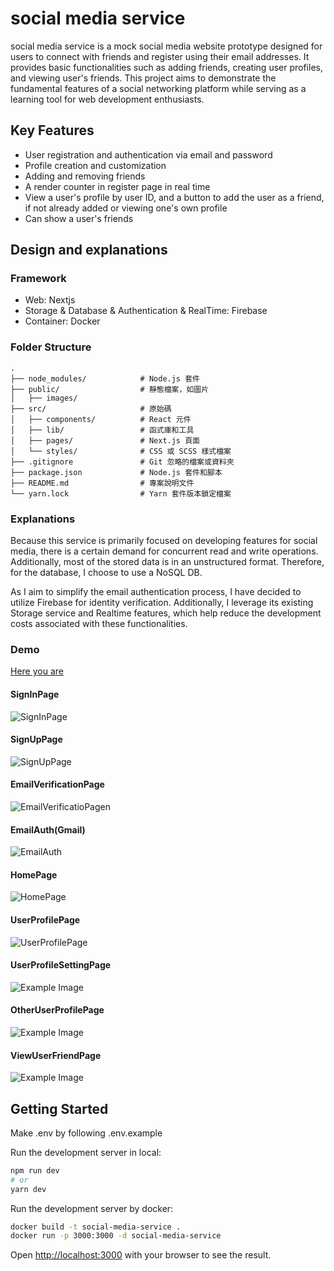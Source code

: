 # social media service
social media service is a mock social media website prototype designed for users to connect with friends and register using their email addresses. It provides basic functionalities such as adding friends, creating user profiles, and viewing user's friends. This project aims to demonstrate the fundamental features of a social networking platform while serving as a learning tool for web development enthusiasts.

## Key Features
- User registration and authentication via email and password
- Profile creation and customization
- Adding and removing friends
- A render counter in register page in real time
- View a user's profile by user ID, and a button to add the user as a friend, if not already added or viewing one's own profile
- Can show a user's friends

## Design and explanations

### Framework
- Web: Nextjs
- Storage & Database & Authentication & RealTime: Firebase
- Container: Docker

### Folder Structure
```
.
├── node_modules/            # Node.js 套件
├── public/                  # 靜態檔案，如圖片
│   ├── images/
├── src/                     # 原始碼
│   ├── components/          # React 元件
│   ├── lib/                 # 函式庫和工具
│   ├── pages/               # Next.js 頁面
│   └── styles/              # CSS 或 SCSS 樣式檔案
├── .gitignore               # Git 忽略的檔案或資料夾
├── package.json             # Node.js 套件和腳本
├── README.md                # 專案說明文件
└── yarn.lock                # Yarn 套件版本鎖定檔案
```

### Explanations
Because this service is primarily focused on developing features for social media,
there is a certain demand for concurrent read and write operations. 
Additionally, most of the stored data is in an unstructured format. 
Therefore, for the database, I choose to use a NoSQL DB.

As I aim to simplify the email authentication process,
I have decided to utilize Firebase for identity verification. 
Additionally, I leverage its existing Storage service and Realtime features, 
which help reduce the development costs associated with these functionalities.

### Demo
[Here you are](https://social-media-service.vercel.app/)
#### SignInPage
![SignInPage](demo/SignInPage.jpg)
#### SignUpPage
![SignUpPage](demo/SignUpPage.jpg)
#### EmailVerificationPage
![EmailVerificatioPagen](demo/EmailVerificationPage.jpg)
#### EmailAuth(Gmail)
![EmailAuth](demo/EmailAuth.jpg)
#### HomePage
![HomePage](demo/HomePage.jpg)
#### UserProfilePage
![UserProfilePage](demo/UserProfilePage.jpg)
#### UserProfileSettingPage
![Example Image](demo/UserProfileSettingPage.jpg)
#### OtherUserProfilePage
![Example Image](demo/OtherUserProfilePage.jpg)
#### ViewUserFriendPage
![Example Image](demo/ViewFriendPage.jpg)

## Getting Started
Make .env by following .env.example

Run the development server in local:

```bash
npm run dev
# or
yarn dev
```

Run the development server by docker:
```bash
docker build -t social-media-service .
docker run -p 3000:3000 -d social-media-service 
```
Open [http://localhost:3000](http://localhost:3000) with your browser to see the result.

